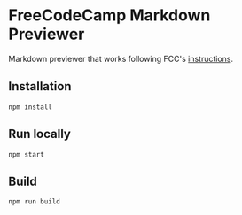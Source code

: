 # FreeCodeCamp Markdown Previewer

Markdown previewer that works following FCC's [instructions](https://www.freecodecamp.org/learn/front-end-libraries/front-end-libraries-projects/build-a-markdown-previewer).

## Installation
`npm install`

## Run locally
`npm start`

## Build
`npm run build`
